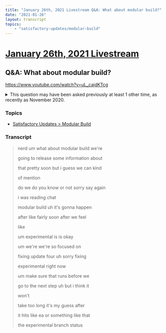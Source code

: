 ```yaml
---
title: "January 26th, 2021 Livestream Q&A: What about modular build?"
date: "2021-01-26"
layout: transcript
topics:
    - "satisfactory-updates/modular-build"
---
```

# [January 26th, 2021 Livestream](../2021-01-26.md)
## Q&A: What about modular build?
https://www.youtube.com/watch?v=uL_cajdKTcg
<details>
<summary>This question may have been asked previously at least 1 other time, as recently as November 2020.</summary>

* November 3rd, 2020 Livestream Q&A: What's the Modular Build? [https://www.youtube.com/watch?v=vKIeFeGPXJQ](https://www.youtube.com/watch?v=vKIeFeGPXJQ)
</details>


### Topics
* [Satisfactory Updates > Modular Build](../topics/satisfactory-updates/modular-build.md)

### Transcript

> nerd um what about modular build we're
>
> going to release some information about
>
> that pretty soon but i guess we can kind
>
> of mention
>
> do we do you know or not sorry say again
>
> i was reading chat
>
> modular build uh it's gonna happen
>
> after like fairly soon after we feel
>
> like
>
> um experimental is is okay
>
> um we're we're so focused on
>
> fixing update four uh sorry fixing
>
> experimental right now
>
> um make sure that runs before we
>
> go to the next step uh but i think it
>
> won't
>
> take too long it's my guess after
>
> it hits like ea or something like that
>
> the experimental branch status

